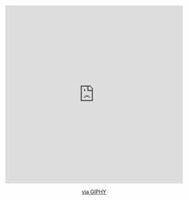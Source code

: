 <div id="header" align="center">
<iframe src="https://giphy.com/embed/K7StRcr7hagJpXROmb" width="480" height="480" frameBorder="0" class="giphy-embed" allowFullScreen></iframe><p><a href="https://giphy.com/gifs/bombaysoftwares-developer-software-engineer-full-stack-K7StRcr7hagJpXROmb">via GIPHY</a></p>
</div>
